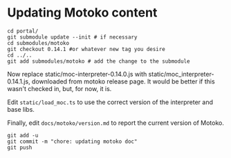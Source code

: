 # Updating Motoko content

```
cd portal/
git submodule update --init # if necessary
cd submodules/motoko
git checkout 0.14.1 #or whatever new tag you desire
cd ../..
git add submodules/motoko # add the change to the submodule
```
Now replace static/moc-interpreter-0.14.0.js with static/moc_interpreter-0.14.1.js, downloaded from motoko release page. It would be better if this wasn't checked in, but, for now, it is.

Edit `static/load_moc.ts` to use the correct version of the interpreter and base libs.

Finally, edit `docs/motoko/version.md` to report the current version of Motoko.
```
git add -u
git commit -m "chore: updating motoko doc"
git push
```
